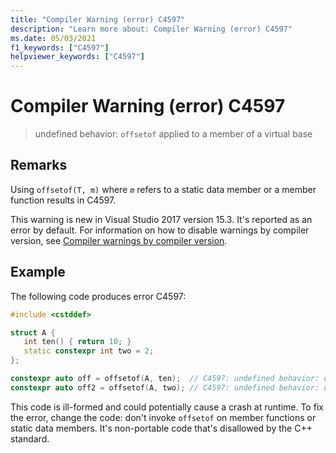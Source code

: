 ```yaml
---
title: "Compiler Warning (error) C4597"
description: "Learn more about: Compiler Warning (error) C4597"
ms.date: 05/03/2021
f1_keywords: ["C4597"]
helpviewer_keywords: ["C4597"]
---
```

# Compiler Warning (error) C4597

> undefined behavior: `offsetof` applied to a member of a virtual base

## Remarks

Using `offsetof(T, m)` where *`m`* refers to a static data member or a member function results in C4597.

This warning is new in Visual Studio 2017 version 15.3. It's reported as an error by default. For information on how to disable warnings by compiler version, see [Compiler warnings by compiler version](compiler-warnings-by-compiler-version.md).

## Example

The following code produces error C4597:

```cpp
#include <cstddef>

struct A {
   int ten() { return 10; }
   static constexpr int two = 2;
};

constexpr auto off = offsetof(A, ten);  // C4597: undefined behavior: offsetof applied to member function 'A::ten'
constexpr auto off2 = offsetof(A, two); // C4597: undefined behavior: offsetof applied to static data member 'A::two'
```

This code is ill-formed and could potentially cause a crash at runtime. To fix the error, change the code: don't invoke `offsetof` on member functions or static data members. It's non-portable code that's disallowed by the C++ standard.
